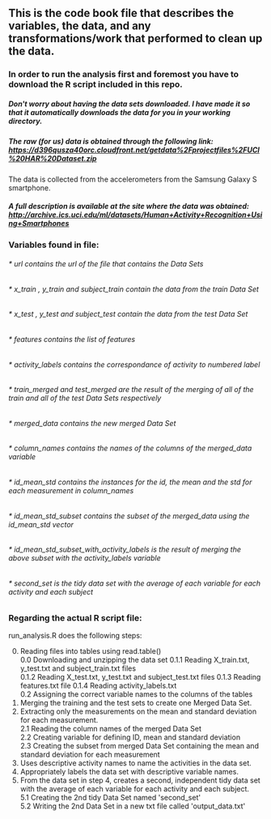 ## This is the code book file that describes the variables, the data, and any transformations/work that performed to clean up the data. 

### In order to run the analysis first and foremost you have to download the R script included in this repo.

##### Don't worry about having the data sets downloaded. I have made it so that it automatically downloads the data for you in your working directory.
##### The raw (for us) data is obtained through the following link: https://d396qusza40orc.cloudfront.net/getdata%2Fprojectfiles%2FUCI%20HAR%20Dataset.zip
 The data is collected from the accelerometers from the Samsung Galaxy S smartphone. 
##### A full description is available at the site where the data was obtained: http://archive.ics.uci.edu/ml/datasets/Human+Activity+Recognition+Using+Smartphones
 
### Variables found in file:
###### * url contains the url of the file that contains the Data Sets
###### * x_train , y_train and subject_train contain the data from the train Data Set
###### * x_test , y_test and subject_test contain the data from the test Data Set
###### * features contains the list of features
###### * activity_labels contains the correspondance of activity to numbered label
###### * train_merged and test_merged are the result of the merging of all of the train and all of the test Data Sets respectively
###### * merged_data contains the new merged Data Set
###### * column_names contains the names of the columns of the merged_data variable 
###### * id_mean_std contains the instances for the id, the mean and the std for each measurement in column_names
###### * id_mean_std_subset contains the subset of the merged_data using the id_mean_std vector
###### * id_mean_std_subset_with_activity_labels is the result of merging the above subset with the activity_labels variable
###### * second_set is the tidy data set with the average of each variable for each activity and each subject

### Regarding the actual R script file:
run_analysis.R does the following steps:
   
0. Reading files into tables using read.table()    
  0.0 Downloading and unzipping the data set
  0.1.1 Reading X_train.txt, y_test.txt and subject_train.txt files   
  0.1.2 Reading X_test.txt, y_test.txt and subject_test.txt files 
  0.1.3 Reading features.txt file 
  0.1.4 Reading activity_labels.txt   
  0.2 Assigning the correct variable names to the columns of the tables
1. Merging the training and the test sets to create one Merged Data Set.
2. Extracting only the measurements on the mean and standard deviation for each measurement.   
  2.1 Reading the column names of the merged Data Set  
  2.2 Creating variable for defining ID, mean and standard deviation   
  2.3 Creating the subset from merged Data Set containing the mean and standard deviation for each measurement   
3. Uses descriptive activity names to name the activities in the data set. 
4. Appropriately labels the data set with descriptive variable names.    
5. From the data set in step 4, creates a second, independent tidy data set with the average of each variable for each activity and each subject.   
  5.1 Creating the 2nd tidy Data Set named 'second_set'   
  5.2 Writing the 2nd Data Set in a new txt file called 'output_data.txt'

